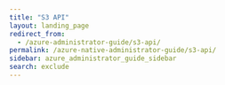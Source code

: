 ```yaml
---
title: "S3 API"
layout: landing_page
redirect_from:
  - /azure-administrator-guide/s3-api/
permalink: /azure-native-administrator-guide/s3-api/
sidebar: azure_administrator_guide_sidebar
search: exclude
---
```

